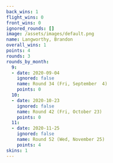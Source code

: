 ```yaml
---
back_wins: 1
flight_wins: 0
front_wins: 0
ignored_rounds: []
image: /assets/images/default.png
name: Langworthy, Brandon
overall_wins: 1
points: 4
rounds: 3
rounds_by_month:
  9:
  - date: 2020-09-04
    ignored: false
    name: Round 34 (Fri, September  4)
    points: 0
  10:
  - date: 2020-10-23
    ignored: false
    name: Round 42 (Fri, October 23)
    points: 0
  11:
  - date: 2020-11-25
    ignored: false
    name: Round 52 (Wed, November 25)
    points: 4
skins: 1
---
```

